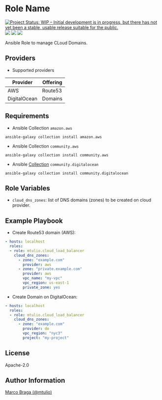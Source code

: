 Role Name
=========

[![Project Status: WIP – Initial development is in progress, but there has not yet been a stable, usable release suitable for the public.](https://www.repostatus.org/badges/latest/wip.svg)](https://www.repostatus.org/#wip)
![](https://github.com/mtulio/ansible-role-cloud-dns/actions/workflows/release.yml/badge.svg)
![](https://github.com/mtulio/ansible-role-cloud-dns/actions/workflows/ci.yml/badge.svg?branch=main)
![](https://img.shields.io/ansible/role/X)

Ansible Role to manage CLoud Domains.

Providers
---------

- Supported providers

| Provider | Offering |
| -- | -- |
| AWS | Route53 |
| DigitalOcean | Domains |


Requirements
------------

- Ansible Collection `amazon.aws`
```
ansible-galaxy collection install amazon.aws
```

- Ansible Collection `community.aws`
```
ansible-galaxy collection install community.aws
```

- Ansible [Collection](https://docs.ansible.com/ansible/latest/collections/community/digitalocean/index.html) `community.digitalocean`

```
ansible-galaxy collection install community.digitalocean
```

Role Variables
--------------

- `cloud_dns_zones`: list of DNS domains (zones) to be created on cloud provider.

<!--

Dependencies
------------

A list of other roles hosted on Galaxy should go here, plus any details in regards to parameters that may need to be set for other roles, or variables that are used from other roles.

-->

Example Playbook
----------------

- Create Route53 domain (AWS):

```yaml
- hosts: localhost
  roles:
  - role: mtulio.cloud_load_balancer
    cloud_dns_zones:
      - zone: "example.com"
        provider: aws
      - zone: "private.example.com"
        provider: aws
        vpc_name: "my-vpc"
        vpc_region: us-east-1
        private_zone: yes
```

- Create Domain on DigitalOcean:

```yaml
- hosts: localhost
  roles:
  - role: mtulio.cloud_load_balancer
    cloud_dns_zones:
      - zone: "example.com"
        provider: do
        vpc_region: "nyc3"
        project: "my-project"
```


License
-------

Apache-2.0

Author Information
------------------

[Marco Braga (@mtulio)](https://github.com/mtulio)
